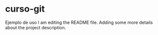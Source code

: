 # curso-git
Ejemplo de uso
I am editing the README file. Adding some more details about the project description.
